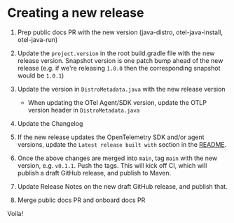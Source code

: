 # Creating a new release

1. Prep public docs PR with the new version (java-distro, otel-java-install, otel-java-run)

1. Update the `project.version` in the root build.gradle file with the new release version. Snapshot version is one patch bump ahead of the new release (e.g. if we're releasing `1.0.0` then the corresponding snapshot would be `1.0.1`)

1. Update the version in `DistroMetadata.java` with the new release version
    - When updating the OTel Agent/SDK version, update the OTLP version header in `DistroMetadata.java`

1. Update the Changelog

1. If the new release updates the OpenTelemetry SDK and/or agent versions, update the `Latest release built with` section in the [README](./README.md).

1. Once the above changes are merged into `main`, tag `main` with the new version, e.g. `v0.1.1`. Push the tags. This will kick off CI, which will publish a draft GitHub release, and publish to Maven.

1. Update Release Notes on the new draft GitHub release, and publish that.

1. Merge public docs PR and onboard docs PR

Voila!
